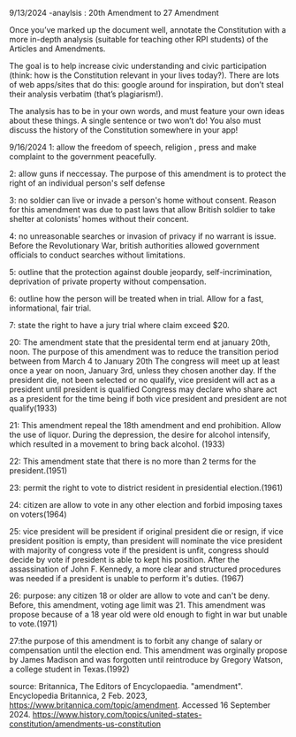 9/13/2024
-anaylsis :
20th Amendment to 27 Amendment 


Once you’ve marked up the document well, annotate the Constitution with a more in-depth analysis (suitable for teaching other RPI students) of the Articles and Amendments. 

The goal is to help increase civic understanding and civic participation (think: how is the Constitution relevant in your lives today?). There are lots of web apps/sites that do this: google around for inspiration, but don’t steal their analysis verbatim (that’s plagiarism!). 

The analysis has to be in your own words, and must feature your own ideas about these things. A single sentence or two won’t do! You also must discuss the history of the Constitution somewhere in your app!

9/16/2024
1: allow the freedom of speech, religion , press and make complaint to the government peacefully.

2: allow guns if neccessay. The purpose of this amendment is to protect the right of an individual person's self defense 

3: no soldier can live or invade a person's home without consent. Reason for this amendment was due to past laws that allow British soldier to 
take shelter at colonists’ homes without their concent.

4: no unreasonable searches or invasion of privacy  if no warrant is issue. Before the Revolutionary War, british authorities allowed government officials to conduct searches  without limitations.

5: outline that the protection against double jeopardy, self-incrimination, deprivation of private property without compensation.

6: outline how the person will be treated when in trial. Allow for a fast, informational, fair trial.

7: state the right to have a jury trial where claim exceed $20.

20: The amendment state that the presidental term end at january 20th, noon. 
The purpose of this amendment was to reduce the transition period between from March 4 to January 20th 
The congress will meet up at least once a year on noon, January 3rd, unless they chosen another day.
If the president die, not been selected or no qualify, vice president will act as a president until president is qualified
Congress may declare who share act as a president for the time being if both vice president and president are not qualify(1933)

21: This amendment repeal the 18th amendment and end prohibition. Allow the use of liquor. During the depression, the desire for alcohol intensify, which resulted in a movement to bring back alcohol. (1933)

22: This amendment state that there is no more than 2 terms for the president.(1951)

23: permit the right to vote to district resident in presidential election.(1961)

24: citizen are allow to vote in any other election and forbid imposing taxes on voters(1964)

25:  vice president will be president if original president die or resign, 
if vice president position is empty, than president will nominate the vice president with majority of congress vote
if the president is unfit, congress should decide by vote if president is able to kept his position. After the assassination of John F. Kennedy,
a more clear and structured procedures was needed if a president is unable to perform it's duties. (1967)

26: purpose:  any citizen 18 or older are allow to vote and can't be deny. Before, this amendment, voting age limit was 21. This amendment was 
propose because of a 18 year old were old enough to fight in war but unable to vote.(1971)

27:the purpose of this amendment is to forbit any change of salary or compensation until the election end. This amendment was orginally propose by 
James Madison and was forgotten until reintroduce by Gregory Watson, a college student in Texas.(1992)

source: Britannica, The Editors of Encyclopaedia. "amendment". Encyclopedia Britannica, 2 Feb. 2023, https://www.britannica.com/topic/amendment. Accessed 16 September 2024.
https://www.history.com/topics/united-states-constitution/amendments-us-constitution
